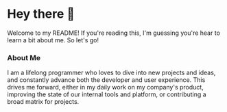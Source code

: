 # Hey there 👋

Welcome to my README! If you're reading this, I'm guessing you're hear to learn a bit about me. So let's go!

### About Me

I am a lifelong programmer who loves to dive into new projects and ideas, and constantly advance both the developer and user experience. This drives me forward, either in my daily work on my company's product, improving the state of our internal tools and platform, or contributing a broad matrix for projects.
